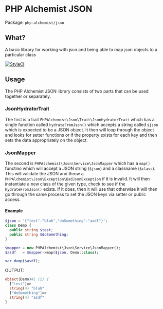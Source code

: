 # PHP Alchemist JSON
Package: `php-alchemist/json`


## What?

A basic library for working with json and being able to map json objects to a particular class

[![StyleCI](https://github.styleci.io/repos/1007277226/shield?branch=master)](https://github.styleci.io/repos/1007277226?branch=master)

 
## Usage

The PHP Alchemist JSON library consists of two parts that can be used together or separately.

### JsonHydratorTrait

The first is a trait `PHPAlchemist\Json\Trait\JsonHydratorTrait` which has a single function called
`hydrateFromJson()` which accepts a string called `$json` which is expected to be a JSON object. It
then will loop through the object and looks for setter functions or if the property exists for each 
key and then sets the data appropriately on the object.

### JsonMapper

The second is  `PHPAlchemist\Json\Service\JsonMapper` which has a `map()` functino which will accept 
a JSON string (`$json`) and a classname (`$class`). This will validate the JSON and throw a 
`PHPAlchemist\Json\Exception\BadJsonException` if it is invalid. It will then instantiate a new class 
of  the given type, check to see if the `hydrateFromJson()` exists. If it does, then it will use that
otherwise it will then go through the same process to set the JSON keys via setter or public access.


#### Example

```php 
$json = '{"test":"blah","doSomething":"asdf"}';
class Demo {
  public string $test;
  public string $doSomething;
}

$mapper = new PHPAlchemist\Json\Service\JsonMapper();
$asdf   = $mapper->map($json, Demo::class);

var_dump($asdf);

```

OUTPUT:
```php
object(Demo)#1 (2) {
  ["test"]=>
  string(4) "blah"
  ["doSomething"]=>
  string(4) "asdf"
}
```